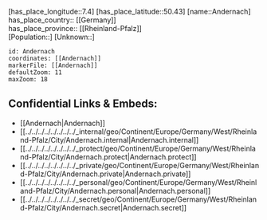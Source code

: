 ﻿---
location: [50.43,7.4] 
mapzoom: [7,12] 
mapmarker: city 
type: City
tags:
- geo/City


SpocWebEntityId: 28820
isDeleted: false
confidential: public

---
[has_place_longitude::7.4] 
[has_place_latitude::50.43] 
[name::Andernach] 
has_place_country:: [[Germany]]  
has_place_province:: [[Rheinland-Pfalz]]  
[Population::] 
[Unknown::] 


```leaflet
id: Andernach
coordinates: [[Andernach]] 
markerFile: [[Andernach]] 
defaultZoom: 11 
maxZoom: 18
```


## Confidential Links & Embeds: 
- [[Andernach|Andernach]]  
- [[../../../../../../../../_internal/geo/Continent/Europe/Germany/West/Rheinland-Pfalz/City/Andernach.internal|Andernach.internal]] 
- [[../../../../../../../../_protect/geo/Continent/Europe/Germany/West/Rheinland-Pfalz/City/Andernach.protect|Andernach.protect]] 
- [[../../../../../../../../_private/geo/Continent/Europe/Germany/West/Rheinland-Pfalz/City/Andernach.private|Andernach.private]] 
- [[../../../../../../../../_personal/geo/Continent/Europe/Germany/West/Rheinland-Pfalz/City/Andernach.personal|Andernach.personal]] 
- [[../../../../../../../../_secret/geo/Continent/Europe/Germany/West/Rheinland-Pfalz/City/Andernach.secret|Andernach.secret]] 

